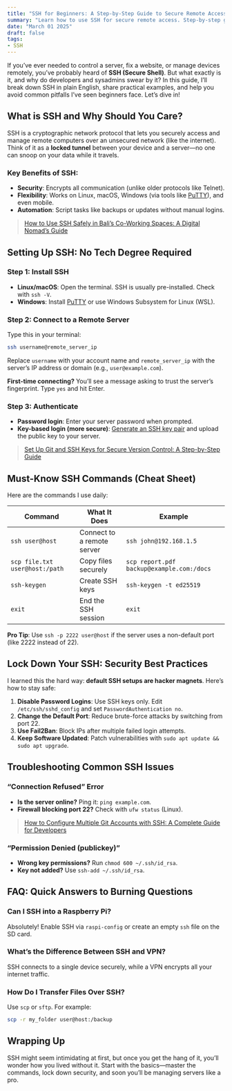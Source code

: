 ```yaml
---
title: "SSH for Beginners: A Step-by-Step Guide to Secure Remote Access"
summary: "Learn how to use SSH for secure remote access. Step-by-step guide for beginners with tips on setup, commands, and troubleshooting."
date: "March 01 2025"
draft: false
tags:
- SSH
---
```


If you’ve ever needed to control a server, fix a website, or manage devices remotely, you’ve probably heard of **SSH (Secure Shell)**. But what exactly is it, and why do developers and sysadmins swear by it? In this guide, I’ll break down SSH in plain English, share practical examples, and help you avoid common pitfalls I’ve seen beginners face. Let’s dive in!

## What is SSH and Why Should You Care?

SSH is a cryptographic network protocol that lets you securely access and manage remote computers over an unsecured network (like the internet). Think of it as a **locked tunnel** between your device and a server—no one can snoop on your data while it travels. 

### Key Benefits of SSH:
- **Security**: Encrypts all communication (unlike older protocols like Telnet).
- **Flexibility**: Works on Linux, macOS, Windows (via tools like [PuTTY](https://www.putty.org/)), and even mobile.
- **Automation**: Script tasks like backups or updates without manual logins.

> [How to Use SSH Safely in Bali’s Co-Working Spaces: A Digital Nomad’s Guide](https://exonoob.in/blog/use-ssh-safely-in-balis-coworking-spaces)

## Setting Up SSH: No Tech Degree Required

### Step 1: Install SSH
- **Linux/macOS**: Open the terminal. SSH is usually pre-installed. Check with `ssh -V`.
- **Windows**: Install [PuTTY](https://www.putty.org/) or use Windows Subsystem for Linux (WSL).

### Step 2: Connect to a Remote Server
Type this in your terminal:
```bash
ssh username@remote_server_ip
```
Replace `username` with your account name and `remote_server_ip` with the server’s IP address or domain (e.g., `user@example.com`).

**First-time connecting?** You’ll see a message asking to trust the server’s fingerprint. Type `yes` and hit Enter.

### Step 3: Authenticate
- **Password login**: Enter your server password when prompted.
- **Key-based login (more secure)**: [Generate an SSH key pair](https://www.ssh.com/academy/ssh/keygen) and upload the public key to your server.

> [Set Up Git and SSH Keys for Secure Version Control: A Step-by-Step Guide](https://exonoob.in/blog/set-up-git-and-ssh-keys-for-secure-version-control)

## Must-Know SSH Commands (Cheat Sheet)

Here are the commands I use daily:

| Command | What It Does | Example |
|---------|--------------|---------|
| `ssh user@host` | Connect to a remote server | `ssh john@192.168.1.5` |
| `scp file.txt user@host:/path` | Copy files securely | `scp report.pdf backup@example.com:/docs` |
| `ssh-keygen` | Create SSH keys | `ssh-keygen -t ed25519` |
| `exit` | End the SSH session | `exit` |

**Pro Tip**: Use `ssh -p 2222 user@host` if the server uses a non-default port (like 2222 instead of 22).

## Lock Down Your SSH: Security Best Practices

I learned this the hard way: **default SSH setups are hacker magnets**. Here’s how to stay safe:

1. **Disable Password Logins**: Use SSH keys only. Edit `/etc/ssh/sshd_config` and set `PasswordAuthentication no`.
2. **Change the Default Port**: Reduce brute-force attacks by switching from port 22.
3. **Use Fail2Ban**: Block IPs after multiple failed login attempts.
4. **Keep Software Updated**: Patch vulnerabilities with `sudo apt update && sudo apt upgrade`.

## Troubleshooting Common SSH Issues

### “Connection Refused” Error
- **Is the server online?** Ping it: `ping example.com`.
- **Firewall blocking port 22?** Check with `ufw status` (Linux).

> [How to Configure Multiple Git Accounts with SSH: A Complete Guide for Developers](https://exonoob.in/blog/configure-multiple-git-accounts-ssh)

### “Permission Denied (publickey)”
- **Wrong key permissions?** Run `chmod 600 ~/.ssh/id_rsa`.
- **Key not added?** Use `ssh-add ~/.ssh/id_rsa`.

## FAQ: Quick Answers to Burning Questions

### Can I SSH into a Raspberry Pi?
Absolutely! Enable SSH via `raspi-config` or create an empty `ssh` file on the SD card.

### What’s the Difference Between SSH and VPN?
SSH connects to a single device securely, while a VPN encrypts all your internet traffic.

### How Do I Transfer Files Over SSH?
Use `scp` or `sftp`. For example:  
```bash
scp -r my_folder user@host:/backup
```

## Wrapping Up

SSH might seem intimidating at first, but once you get the hang of it, you’ll wonder how you lived without it. Start with the basics—master the commands, lock down security, and soon you’ll be managing servers like a pro. 